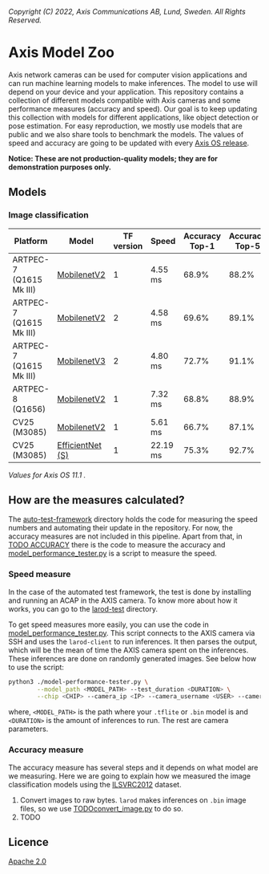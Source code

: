 *Copyright (C) 2022, Axis Communications AB, Lund, Sweden. All Rights Reserved.*

# Axis Model Zoo

Axis network cameras can be used for computer vision applications and can run machine learning models to make inferences. The model to use will depend on your device and your application. This repository contains a collection of different models compatible with Axis cameras and some performance measures (accuracy and speed). Our goal is to keep updating this collection with models for different applications, like object detection or pose estimation. For easy reproduction, we mostly use models that are public and we also share tools to benchmark the models. The values of speed and accuracy are going to be updated with every [Axis OS release](https://help.axis.com/axis-os-release-notes).

**Notice: These are not production-quality models; they are for demonstration purposes only.**

## Models

### Image classification

| Platform | Model | TF version | Speed | Accuracy Top-1 | Accuracy Top-5 |
| ------------- | ------------- | ------------- | ------------- | ------------ | ------------ |
| ARTPEC-7 (Q1615 Mk III) | [MobilenetV2](https://raw.githubusercontent.com/google-coral/test_data/master/mobilenet_v2_1.0_224_quant_edgetpu.tflite) | 1 | <!--A7_tf1_mnv2--> 4.55 ms <!--end_A7_tf1_mnv2--> | 68.9% | 88.2% |
| ARTPEC-7 (Q1615 Mk III) | [MobilenetV2](https://raw.githubusercontent.com/google-coral/test_data/master/tf2_mobilenet_v2_1.0_224_ptq_edgetpu.tflite)  | 2 | <!--A7_tf2_mnv2--> 4.58 ms <!--end_A7_tf2_mnv2--> | 69.6%  | 89.1%  |
| ARTPEC-7 (Q1615 Mk III) | [MobilenetV3](https://raw.githubusercontent.com/google-coral/test_data/master/tf2_mobilenet_v3_edgetpu_1.0_224_ptq_edgetpu.tflite) | 2 | <!--A7_tf2_mnv3--> 4.80 ms <!--end_A7_tf2_mnv3--> | 72.7% | 91.1% |
| ARTPEC-8 (Q1656) | [MobilenetV2](https://raw.githubusercontent.com/google-coral/test_data/master/mobilenet_v2_1.0_224_quant.tflite) | 1 | <!--A8_tf1_mnv2--> 7.32 ms <!--end_A8_tf1_mnv2--> | 68.8% | 88.9% |
| CV25 (M3085) | [MobilenetV2](https://acap-ml-model-storage.s3.amazonaws.com/mobilenetv2_cavalry.bin) | 1 | <!--cv25_tf1_mnv2--> 5.61 ms <!--end_cv25_tf1_mnv2--> | 66.7% | 87.1% |
| CV25 (M3085) | [EfficientNet (S)](https://acap-ml-model-storage.s3.amazonaws.com/EfficientNet-S.bin)  | 1 | <!--cv25_tf1_ens--> 22.19 ms <!--end_cv25_tf1_ens--> | 75.3% | 92.7% |

*Values for Axis OS <!--fw_version--> 11.1 <!--fw_version-->.*

## How are the measures calculated?

The [auto-test-framework](./scripts/auto-test-framework) directory holds the code for measuring the speed numbers and automating their update in the repository. For now, the accuracy measures are not included in this pipeline. Apart from that, in [TODO ACCURACY](.) there is the code to measure the accuracy and [model_performance_tester.py](./scripts/model_performance_tester.py) is a script to measure the speed.

### Speed measure

In the case of the automated test framework, the test is done by installing and running an ACAP in the AXIS camera. To know more about how it works, you can go to the [larod-test](./scripts/auto-test-framework/larod-test) directory.

To get speed measures more easily, you can use the code in [model_performance_tester.py](./scripts/model_performance_tester.py). This script connects to the AXIS camera via SSH and uses the `larod-client` to run inferences. It then parses the output, which will be the mean of time the AXIS camera spent on the inferences. These inferences are done on randomly generated images. See below how to use the script:

```sh
python3 ./model-performance-tester.py \
        --model_path <MODEL_PATH> --test_duration <DURATION> \
        --chip <CHIP> --camera_ip <IP> --camera_username <USER> --camera_password <PASS> --camera_port <SSH_PORT>
```

where, `<MODEL_PATH>` is the path where your `.tflite` or `.bin` model is and `<DURATION>` is the amount of inferences to run. The rest are camera parameters.

### Accuracy measure

The accuracy measure has several steps and it depends on what model are we measuring. Here we are going to explain how we measured the image classification models using the [ILSVRC2012](https://www.image-net.org/index.php) dataset.

1. Convert images to raw bytes. `larod` makes inferences on `.bin` image files, so we use [TODOconvert_image.py](.) to do so.
2. TODO

## Licence

[Apache 2.0](./LICENSE)
